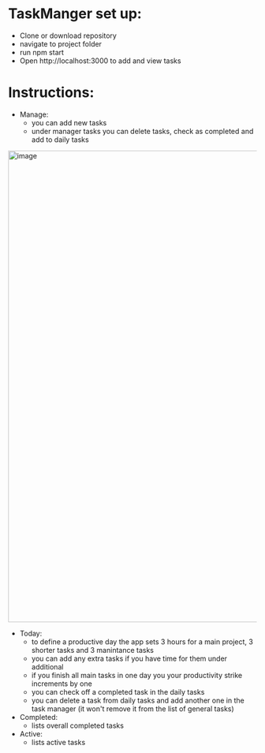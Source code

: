 # TaskManger set up:
- Clone or download repository
- navigate to project folder
- run npm start
- Open http://localhost:3000 to add and view tasks
# Instructions:
- Manage:
  - you can add new tasks
  - under manager tasks you can delete tasks, check as completed and add to daily tasks
<img width="957" alt="image" src="https://github.com/cmatoussi/taskmanager/assets/46854568/b6b15619-ef0c-43df-aa19-d18d089b225a">

- Today:
  - to define a productive day the app sets 3 hours for a main project, 3 shorter tasks and 3 manintance tasks
  - you can add any extra tasks if you have time for them under additional
  - if you finish all main tasks in one day you your productivity strike increments by one
  - you can check off a completed task in the daily tasks
  - you can delete a task from daily tasks and add another one in the task manager (it won't remove it from the list of general tasks)
- Completed:
  - lists overall completed tasks
- Active:
  - lists active tasks
